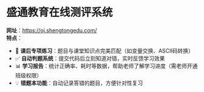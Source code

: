 # 盛通教育在线测评系统

**网址**：https://oj.shengtongedu.com/   <br/>
**特点**： <br/>
- 🎯 **课后专项练习**：题目与课堂知识点完美匹配（如变量交换、ASCII码转换）
- ✅ **自动判题系统**：提交代码后立刻知道对错，实时反馈学习效果
- 📊 **学习报告**：统计正确率、耗时等数据，帮助老师了解学习进度（需老师开通班级权限）
- 💡 **错题本功能**：自动记录答错的题目，方便针对性复习


